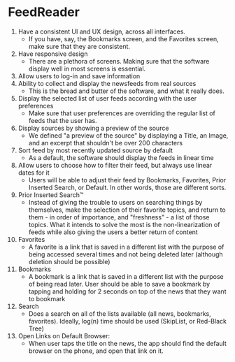 # FeedReader
1. Have a consistent UI and UX design, across all interfaces.
    - If you have, say, the Bookmarks screen, and the Favorites screen, make sure that they are consistent.
2. Have responsive design
    - There are a plethora of screens. Making sure that the software display well in most screens is essential.
3. Allow users to log-in and save information
4. Ability to collect and display the newsfeeds from real sources
    - This is the bread and butter of the software, and what it really does.
5. Display the selected list of user feeds according with the user preferences
    - Make sure that user preferences are overriding the regular list of feeds that the user has.
6. Display sources by showing a preview of the source
    - We defined "a preview of the source" by displaying a Title, an Image, and an excerpt that shouldn't be over 200 characters
7. Sort feed by most recently updated source by default
    - As a default, the software should display the feeds in linear time
8. Allow users to choose how to filter their feed, but always use linear dates for it
    - Users will be able to adjust their feed by Bookmarks, Favorites, Prior Inserted Search, or Default. In other words, those are different sorts.
9. Prior Inserted Search™
    - Instead of giving the trouble to users on searching things by themselves, make the selection of their favorite topics, and return to them - in order of importance, and "freshness" - a list of those topics. What it intends to solve the most is the non-linearization of feeds while also giving the users a better return of content
10. Favorites
    - A favorite is a link that is saved in a different list with the purpose of being accessed several times and not being deleted later (although deletion should be possible)
11. Bookmarks
    - A bookmark is a link that is saved in a different list with the purpose of being read later. User should be able to save a bookmark by tapping and holding for 2 seconds on top of the news that they want to bookmark
12. Search
    - Does a search on all of the lists available (all news, bookmarks, favorites). Ideally, log(n) time should be used (SkipList, or Red-Black Tree)
13. Open Links on Default Browser:
    - When user taps the title on the news, the app should find the default browser on the phone, and open that link on it.
